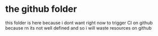 

# the github folder

this folder is here because i dont want right now to trigger CI on github because rn its not well defined and so i will waste resources on github

